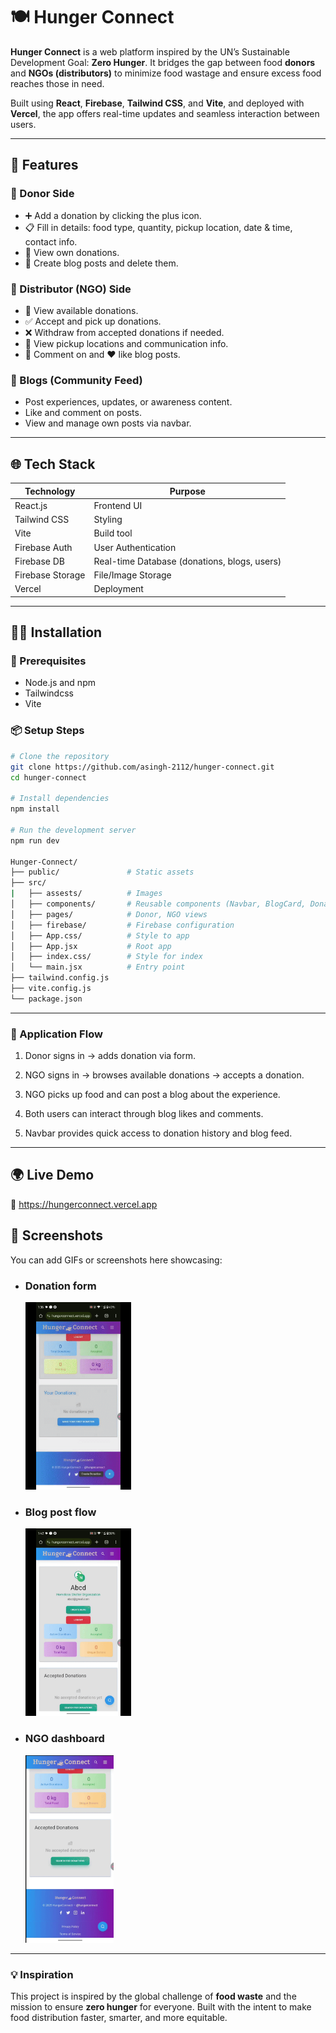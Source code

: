 # 🍽️ Hunger Connect

**Hunger Connect** is a web platform inspired by the UN’s Sustainable Development Goal: **Zero Hunger**. It bridges the gap between food **donors** and **NGOs (distributors)** to minimize food wastage and ensure excess food reaches those in need.

Built using **React**, **Firebase**, **Tailwind CSS**, and **Vite**, and deployed with **Vercel**, the app offers real-time updates and seamless interaction between users.

---

## 🚀 Features

### 👤 Donor Side
- ➕ Add a donation by clicking the plus icon.
- 📋 Fill in details: food type, quantity, pickup location, date & time, contact info.
- 📄 View own donations.
- 📝 Create blog posts and delete them.

### 🏢 Distributor (NGO) Side
- 👀 View available donations.
- ✅ Accept and pick up donations.
- ❌ Withdraw from accepted donations if needed.
- 📍 View pickup locations and communication info.
- 💬 Comment on and ❤️ like blog posts.

### 📝 Blogs (Community Feed)
- Post experiences, updates, or awareness content.
- Like and comment on posts.
- View and manage own posts via navbar.

---

## 🌐 Tech Stack

| Technology     | Purpose                        |
|----------------|--------------------------------|
| React.js       | Frontend UI                    |
| Tailwind CSS   | Styling                        |
| Vite           | Build tool                     |
| Firebase Auth  | User Authentication            |
| Firebase DB    | Real-time Database (donations, blogs, users) |
| Firebase Storage | File/Image Storage          |
| Vercel         | Deployment                     |

---

## 🧑‍💻 Installation

### 🔧 Prerequisites

- Node.js and npm
- Tailwindcss
- Vite

### 📦 Setup Steps

```bash
# Clone the repository
git clone https://github.com/asingh-2112/hunger-connect.git
cd hunger-connect

# Install dependencies
npm install

# Run the development server
npm run dev

Hunger-Connect/
├── public/               # Static assets
├── src/
|   ├── assests/          # Images
│   ├── components/       # Reusable components (Navbar, BlogCard, DonationForm etc.)
│   ├── pages/            # Donor, NGO views
│   ├── firebase/         # Firebase configuration
│   ├── App.css/          # Style to app
│   ├── App.jsx           # Root app
│   ├── index.css/        # Style for index
│   └── main.jsx          # Entry point
├── tailwind.config.js
├── vite.config.js
└── package.json
```
---

### 🧭 Application Flow
1. Donor signs in → adds donation via form.

2. NGO signs in → browses available donations → accepts a donation.

3. NGO picks up food and can post a blog about the experience.

4. Both users can interact through blog likes and comments.

5. Navbar provides quick access to donation history and blog feed.

---

## 🌍 Live Demo
🔗 https://hungerconnect.vercel.app

## 📸 Screenshots
You can add GIFs or screenshots here showcasing:

- ### Donation form
  <img src="./src/assets/cdGif.gif" height="300"/>

- ### Blog post flow
  <img src="./src/assets/cbGif.gif" height="300"/>

- ### NGO dashboard
  <img src="./src/assets/sdGif.gif" height="300"/>

---

### 💡 Inspiration
This project is inspired by the global challenge of **food waste** and the mission to ensure **zero hunger** for everyone. Built with the intent to make food distribution faster, smarter, and more equitable.
